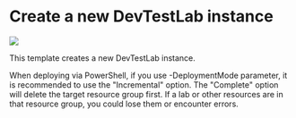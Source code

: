# Create a new DevTestLab instance

<a href="https://portal.azure.com/#create/Microsoft.Template/uri/https%3A%2F%2Fraw.githubusercontent.com%2FAzure%2Fazure-devtestlab%2Fmaster%2Fsamples%2FDevTestLabs%2FQuickStartTemplates%2F101-dtl-create-lab-shared-gallery-configured%2Fazuredeploy.json" target="_blank">
    <img src="http://azuredeploy.net/deploybutton.png"/>
</a>

This template creates a new DevTestLab instance.

When deploying via PowerShell, if you use -DeploymentMode parameter, it is recommended to use the "Incremental" option. The "Complete" option will delete the target resource group first. If a lab or other resources are in that resource group, you could lose them or encounter errors.
